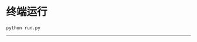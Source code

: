 # 终端运行

```shell
python run.py
```
********************************************************************************************************************************************************************************************************************************